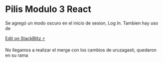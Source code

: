 # Pilis Modulo 3 React

Se agregó un modo oscuro en el inicio de sesion, Log In.
Tambien hay uso de 

[Edit on StackBlitz ⚡️](https://stackblitz.com/edit/vitejs-vite-sr6spf)

No llegamos a realizar el merge con los cambios de uruzagasti, quedaron en su rama
